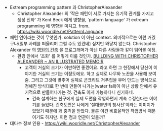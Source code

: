 - Extream programming pattern 과 ChristopherAlexander
  - Christopher Alexander 의 '작은 패턴이 서로 가지는 유기적 관계를 가지고 생성 진화' 가 Kent Beck 에게 영향을, 'pattern language' 가 extream programming 에 영향을 미치고. 
  from. https://wiki.wooridle.net/PatternLanguage
- 패턴 언어라는 것이 무엇인가. solution 이 아닌 context. 의미적으로는 이런 거겠구나(일부 사례를 떠올리며 그럴 수도 있겠네) 싶지만 와닿지 않는다. Christopher Alexander 의 [영원의 건축](https://www.aladin.co.kr/shop/wproduct.aspx?ItemId=33363258) 을 프로그래머가 아닌 다른 사람들과 같이 읽어볼 예정. 
  - 환경 안에서 '조화' 를 어떻게 이룰 것인가.  [BUILDING WITH CHRISTOPHER ALEXANDER ~ AN ILLUSTRATED MEMOIR](https://www.annmedlock.com/building-with-christopher-alexander-an-illustrated-memoir)
    - 고객이 거실의 크기가 이만하면 좋겠어요. 라고 하면 그 현장에서 당신이 이야기한 거실의 크기는 이정도에요. 하고 실제로 나무와 노끈을 사용해 보여줌. 그리고 그것에 맞추어 실제로 콘크리트 거푸집을 부어 만드는 방식으로. 정해진 방식대로 한 번에 만들어 나가는(water fall)이 아닌 상황 안에서 유기적으로 만들어나가는 것. 건축도 이게 가능하다니 신기하네. 
      - 건축 설계하는 친구에게 실제 도면을 작업하면서 계속 수정한다는 이야기를 들었다. 건축도면은 나에게 '절대불변의 청사진'이라는 이미지가 있었기 때문에 꽤 충격을 받았다. 물론 이건 비효율적인 작업방식 때문이기도 하지만. 이런 점과 연관이 있을까?
- 대다수 정보 인용 - https://wiki.wooridle.net/ChristopherAlexander


